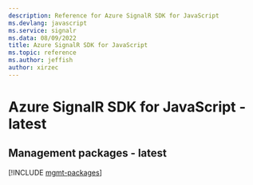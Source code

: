 ```yaml
---
description: Reference for Azure SignalR SDK for JavaScript
ms.devlang: javascript
ms.service: signalr
ms.data: 08/09/2022
title: Azure SignalR SDK for JavaScript
ms.topic: reference
ms.author: jeffish
author: xirzec
---
```

# Azure SignalR SDK for JavaScript - latest

## Management packages - latest
[!INCLUDE [mgmt-packages](signalr-mgmt-index.md)]